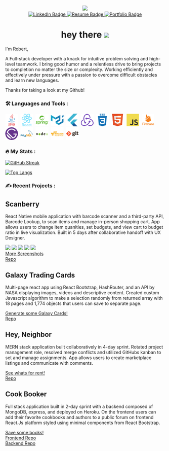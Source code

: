 <img align="center" src="https://komarev.com/ghpvc/?username=rneyrinck&style=flat-square&color=blue" alt=""/>

<div align="center">
  <img src='https://media.giphy.com/media/HwBlFQZFcAoUcPHZdX/giphy.gif' width="100"/>
  </div>
<div id="badges" align="center">
  <a href="https://www.linkedin.com/in/robert-neyrinck/">
    <img src="https://img.shields.io/badge/LinkedIn-blue?style=for-the-badge&logo=linkedin&logoColor=white" alt="LinkedIn Badge"/>
  </a>
  <a href="https://docs.google.com/document/d/e/2PACX-1vRBuLyNWGQICCWL3bFy38xvM_w3LCVIqhXQN8AUHtApB7rAgW8fSAIa6wz-kY3lvZrO67DPuAZnharF/pub">
    <img src="https://img.shields.io/badge/Resume-red?style=for-the-badge" alt="Resume Badge"/>
  </a>
  <a href="https://rneyrinck.github.io/Portfolio-2022/">
    <img src="https://img.shields.io/badge/Portfolio-blue?style=for-the-badge&logo=ICloud&logoColor=white" alt="Portfolio Badge"/>
  </a>
</div>

<h1 align="center" >
  hey there
  <img src="https://media.giphy.com/media/hvRJCLFzcasrR4ia7z/giphy.gif" width="30px"/>
</h1>
<p>
  I'm Robert,
  
  A Full-stack developer with a knack for intuitive problem solving and high-level teamwork. I bring good humor and a relentless drive to bring projects to completion no matter the size or complexity. Working efficiently and effectively under pressure with a passion to overcome difficult obstacles and learn new languages.
  
  Thanks for taking a look at my Github!
  </P>

### :hammer_and_wrench: Languages and Tools :
<div>
  <img src="https://github.com/devicons/devicon/blob/master/icons/java/java-original-wordmark.svg" title="Java" alt="Java" width="40" height="40"/>&nbsp;
  <img src="https://github.com/devicons/devicon/blob/master/icons/react/react-original-wordmark.svg" title="React" alt="React" width="40" height="40"/>&nbsp;
  <img src="https://github.com/devicons/devicon/blob/master/icons/spring/spring-original-wordmark.svg" title="Spring" alt="Spring" width="40" height="40"/>&nbsp;
  <img src="https://github.com/devicons/devicon/blob/master/icons/materialui/materialui-original.svg" title="Material UI" alt="Material UI" width="40" height="40"/>&nbsp;
  <img src="https://github.com/devicons/devicon/blob/master/icons/flutter/flutter-original.svg" title="Flutter" alt="Flutter" width="40" height="40"/>&nbsp;
  <img src="https://github.com/devicons/devicon/blob/master/icons/redux/redux-original.svg" title="Redux" alt="Redux " width="40" height="40"/>&nbsp;
  <img src="https://github.com/devicons/devicon/blob/master/icons/css3/css3-plain-wordmark.svg"  title="CSS3" alt="CSS" width="40" height="40"/>&nbsp;
  <img src="https://github.com/devicons/devicon/blob/master/icons/html5/html5-original.svg" title="HTML5" alt="HTML" width="40" height="40"/>&nbsp;
  <img src="https://github.com/devicons/devicon/blob/master/icons/javascript/javascript-original.svg" title="JavaScript" alt="JavaScript" width="40" height="40"/>&nbsp;
  <img src="https://github.com/devicons/devicon/blob/master/icons/firebase/firebase-plain-wordmark.svg" title="Firebase" alt="Firebase" width="40" height="40"/>&nbsp;
  <img src="https://github.com/devicons/devicon/blob/master/icons/gatsby/gatsby-original.svg" title="Gatsby"  alt="Gatsby" width="40" height="40"/>&nbsp;
  <img src="https://github.com/devicons/devicon/blob/master/icons/mysql/mysql-original-wordmark.svg" title="MySQL"  alt="MySQL" width="40" height="40"/>&nbsp;
  <img src="https://github.com/devicons/devicon/blob/master/icons/nodejs/nodejs-original-wordmark.svg" title="NodeJS" alt="NodeJS" width="40" height="40"/>&nbsp;
  <img src="https://github.com/devicons/devicon/blob/master/icons/amazonwebservices/amazonwebservices-plain-wordmark.svg" title="AWS" alt="AWS" width="40" height="40"/>&nbsp;
  <img src="https://github.com/devicons/devicon/blob/master/icons/git/git-original-wordmark.svg" title="Git" **alt="Git" width="40" height="40"/>
</div>

### :fire: My Stats :
[![GitHub Streak](http://github-readme-streak-stats.herokuapp.com?user=rneyrinck&theme=dark&background=000000)](https://git.io/streak-stats)

[![Top Langs](https://github-readme-stats.vercel.app/api/top-langs/?username=rneyrinck&layout=compact&theme=vision-friendly-dark)](https://github.com/anuraghazra/github-readme-stats)

### :writing_hand: Recent Projects :
<div>
  <h2>Scanberry</h2>
  <p>React Native mobile application with barcode scanner and a third-party API, Barcode Lookup, to scan items and manage in-person shopping cart. App allows users to change item quanities, set budgets, and view cart to budget ratio in live visualization. Built in 5 days after collaborative handoff with UX Designer.</p>
  
 
 <div>
  <img src="https://rneyrinck.github.io/Portfolio-2022/static/media/Tutorial1.6fd1506a8680f137073d.jpg" height="200" />
   <img src="https://rneyrinck.github.io/Portfolio-2022/static/media/Tutorial2.a6f6b865ec2721992248.jpg" height="200" />
  <img src="https://rneyrinck.github.io/Portfolio-2022/static/media/Tutorial3.191a195d031bbcd9c755.jpg" height="200" />
  <img src="https://rneyrinck.github.io/Portfolio-2022/static/media/Tutorial4.c6914bcb0c866a0ba39a.jpg" height="200" />
  <img src="https://rneyrinck.github.io/Portfolio-2022/static/media/Tutorial5.6eeede228b7aae358e8d.jpg" height="200" />
    <div>
       <a href="https://rneyrinck.github.io/Portfolio-2022/#scanberry" target="_blank">
    More Screenshots
  </a>
      <br>
      <a href="https://github.com/rneyrinck/Scanberry">
        Repo
      </a>
</div>
    <div>
      <h2>Galaxy Trading Cards</h2>
      <p>Multi-page react app using React Bootstrap, HashRouter, and an API by NASA displaying images, videos and descriptive content. Created custom Javascript algorithm to make a selection randomly from returned array with 18 pages and 1,774 objects that users can save to separate page.</p>
      <a href="https://rneyrinck.github.io/Project-2/" target="_blank">
    Generate some Galaxy Cards!
  </a>
      <br>
      <a href="https://github.com/rneyrinck/Project-2">Repo</a>
</div>
    
<div>
<h2>Hey, Neighbor</h2>
<p>MERN stack application built collaboratively in 4-day sprint. Rotated project management role, resolved merge conflicts and utilized GitHubs kanban to set and manage assignments. App allows users to create marketplace listings and communicate with comments.</p>
<a href="https://sabr-ga.github.io/hey-neighbor-client/#/">See whats for rent!</a>
  <br>
<a href="https://github.com/SABR-GA">Repo</a>
</div>
    
<div>
<h2>Cook Booker</h2>
<p>Full stack application built in 2-day sprint with a backend composed of MongoDB, express, and deployed on Heroku. On the frontend users can add their favorite cookbooks and authors to a public forum on frontend React.Js platform styled using minimal components from React Bootstrap.</p>
<a href="https://pages.git.generalassemb.ly/rob-neyrinck/Cookbook-client/#/cookbooks">Save some books!</a>
  <br>
 <a href="https://github.com/rneyrinck/CookbookerClient">Frontend Repo</a>
  <br>
<a href="https://github.com/rneyrinck/CookBookerAPI">Backend Repo</a>
</div>
 
   
   
